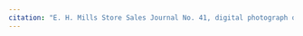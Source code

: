 ```yaml
---
citation: "E. H. Mills Store Sales Journal No. 41, digital photograph of book owned by Brooktondale collector"
---
```

